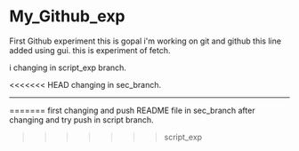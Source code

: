 # My_Github_exp
First Github experiment
this is gopal i'm working on git and github
this line added using gui.
this is experiment of fetch.

i changing in script_exp branch.

<<<<<<< HEAD
changing in sec_branch.

-----------------------------
=======
first changing and push README file in sec_branch after changing and try push in script branch.
>>>>>>> script_exp
